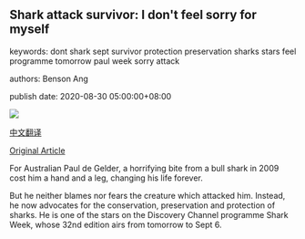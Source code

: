 ## Shark attack survivor: I don't feel sorry for myself

keywords: dont shark sept survivor protection preservation sharks stars feel programme tomorrow paul week sorry attack

authors: Benson Ang

publish date: 2020-08-30 05:00:00+08:00

![](https://www.straitstimes.com/sites/default/files/styles/x_large/public/articles/2020/08/30/untitled-3.jpg?itok=Z4pJ5_tm)

[中文翻译](Shark%20attack%20survivor%3A%20I%20don%27t%20feel%20sorry%20for%20myself_zh.md)

[Original Article](https://www.straitstimes.com/lifestyle/entertainment/shark-attack-survivor-i-dont-feel-sorry-for-myself)

For Australian Paul de Gelder, a horrifying bite from a bull shark in 2009 cost him a hand and a leg, changing his life forever.

But he neither blames nor fears the creature which attacked him. Instead, he now advocates for the conservation, preservation and protection of sharks. He is one of the stars on the Discovery Channel programme Shark Week, whose 32nd edition airs from tomorrow to Sept 6.